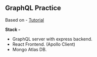 ## GraphQL Practice

Based on - [Tutorial](https://www.youtube.com/watch?v=ed8SzALpx1Q)

**Stack -**
- GraphQL server with express backend.
- React Frontend. (Apollo Client)
- Mongo Atlas DB.

